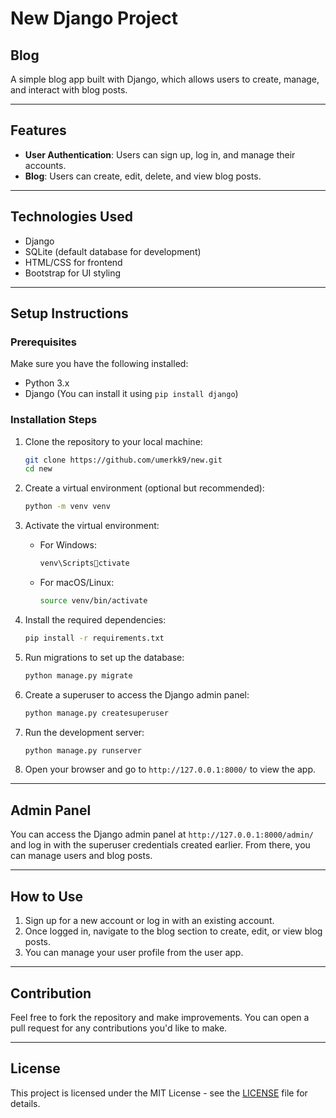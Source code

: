 
# New Django Project

## Blog
A simple blog app built with Django, which allows users to create, manage, and interact with blog posts.

---

## Features

- **User Authentication**: Users can sign up, log in, and manage their accounts.
- **Blog**: Users can create, edit, delete, and view blog posts.

---

## Technologies Used

- Django
- SQLite (default database for development)
- HTML/CSS for frontend
- Bootstrap for UI styling

---

## Setup Instructions

### Prerequisites

Make sure you have the following installed:

- Python 3.x
- Django (You can install it using `pip install django`)

### Installation Steps

1. Clone the repository to your local machine:

   ```bash
   git clone https://github.com/umerkk9/new.git
   cd new
   ```

2. Create a virtual environment (optional but recommended):

   ```bash
   python -m venv venv
   ```

3. Activate the virtual environment:
   - For Windows:
     ```bash
     venv\Scriptsctivate
     ```
   - For macOS/Linux:
     ```bash
     source venv/bin/activate
     ```

4. Install the required dependencies:

   ```bash
   pip install -r requirements.txt
   ```

5. Run migrations to set up the database:

   ```bash
   python manage.py migrate
   ```

6. Create a superuser to access the Django admin panel:

   ```bash
   python manage.py createsuperuser
   ```

7. Run the development server:

   ```bash
   python manage.py runserver
   ```

8. Open your browser and go to `http://127.0.0.1:8000/` to view the app.

---

## Admin Panel

You can access the Django admin panel at `http://127.0.0.1:8000/admin/` and log in with the superuser credentials created earlier. From there, you can manage users and blog posts.

---

## How to Use

1. Sign up for a new account or log in with an existing account.
2. Once logged in, navigate to the blog section to create, edit, or view blog posts.
3. You can manage your user profile from the user app.

---

## Contribution

Feel free to fork the repository and make improvements. You can open a pull request for any contributions you'd like to make.

---

## License

This project is licensed under the MIT License - see the [LICENSE](LICENSE) file for details.

